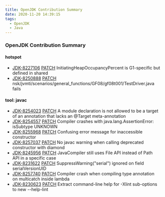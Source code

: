 ```yaml
---
title: OpenJDK Contribution Summary
date: 2020-11-20 14:39:15
tags:
  - OpenJDK
  - Java
---
```


### OpenJDK Contribution Summary

#### hotspot
- [JDK-8227106](https://bugs.openjdk.java.net/browse/JDK-8227106) [PATCH](https://github.com/openjdk/jdk/pull/1217)  InitiatingHeapOccupancyPercent is G1-specific but defined in shared
- [JDK-8250888](https://bugs.openjdk.java.net/browse/JDK-8250888) [PATCH](https://github.com/openjdk/jdk/pull/1319)  nsk/jvmti/scenarios/general_functions/GF08/gf08t001/TestDriver.java fails

#### tool: javac
- [JDK-8254023](https://bugs.openjdk.java.net/browse/JDK-8254023) [PATCH](https://github.com/openjdk/jdk/pull/622)  A module declaration is not allowed to be a target of an annotation that lacks an @Target meta-annotation
- [JDK-8254557](https://bugs.openjdk.java.net/browse/JDK-8254557) [PATCH](https://github.com/openjdk/jdk/pull/718)  Compiler crashes with java.lang.AssertionError: isSubtype UNKNOWN
- [JDK-8255968](https://bugs.openjdk.java.net/browse/JDK-8255968) [PATCH](https://github.com/openjdk/jdk/pull/1389)  Confusing error message for inaccessible constructor
- [JDK-8257037](https://bugs.openjdk.java.net/browse/JDK-8257037) [PATCH](https://github.com/openjdk/jdk/pull/1490)  No javac warning when calling deprecated constructor with diamond
- [JDK-8245956](https://bugs.openjdk.java.net/browse/JDK-8245956) [PATCH](https://github.com/openjdk/jdk/pull/1553)  JavaCompiler still uses File API instead of Path API in a specific case
- [JDK-8231622](https://bugs.openjdk.java.net/browse/JDK-8231622) [PATCH](https://github.com/openjdk/jdk/pull/1626)  SuppressWarning("serial") ignored on field serialVersionUID
- [JDK-8257740](https://bugs.openjdk.java.net/browse/JDK-8257740) [PATCH](https://github.com/openjdk/jdk/pull/1648)  Compiler crash when compiling type annotation on multicatch inside lambda
- [JDK-8230623](https://bugs.openjdk.java.net/browse/JDK-8230623) [PATCH](https://github.com/openjdk/jdk/pull/1758)  Extract command-line help for -Xlint sub-options to new --help-lint

